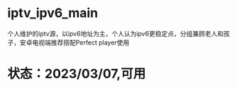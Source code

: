 # iptv_ipv6_main
个人维护的iptv源，以ipv6地址为主，个人认为ipv6更稳定点，分组兼顾老人和孩子，安卓电视端推荐搭配Perfect player使用
# 状态：2023/03/07,可用
